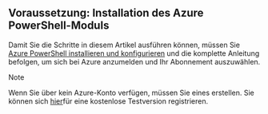 ## <a name="prerequisite-install-the-azure-powershell-module"></a>Voraussetzung: Installation des Azure PowerShell-Moduls

Damit Sie die Schritte in diesem Artikel ausführen können, müssen Sie [Azure PowerShell installieren und konfigurieren](../articles/powershell-install-configure.md) und die komplette Anleitung befolgen, um sich bei Azure anzumelden und Ihr Abonnement auszuwählen.

> [!NOTE]
> Wenn Sie über kein Azure-Konto verfügen, müssen Sie eines erstellen. Sie können sich [hier](../articles/active-directory/sign-up-organization.md)für eine kostenlose Testversion registrieren.


<!--HONumber=Nov16_HO2-->


